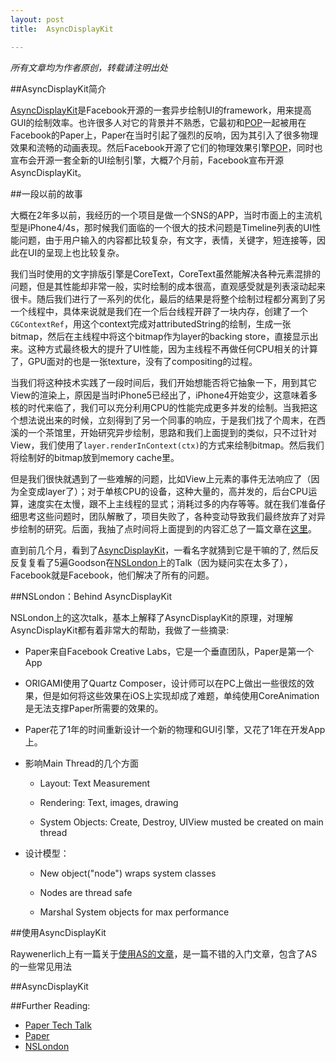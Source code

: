 ```yaml
---
layout: post
title:  AsyncDisplayKit

---
```


<em>所有文章均为作者原创，转载请注明出处</em> 


##AsyncDisplayKit简介

[AsyncDisplayKit](https://github.com/facebook/AsyncDisplayKit)是Facebook开源的一套异步绘制UI的framework，用来提高GUI的绘制效率。也许很多人对它的背景并不熟悉，它最初和[POP](https://github.com/facebook/pop)一起被用在Facebook的Paper上，Paper在当时引起了强烈的反响，因为其引入了很多物理效果和流畅的动画表现。然后Facebook开源了它们的物理效果引擎[POP](https://github.com/facebook/pop)，同时也宣布会开源一套全新的UI绘制引擎，大概7个月前，Facebook宣布开源AsyncDisplayKit。


##一段以前的故事

大概在2年多以前，我经历的一个项目是做一个SNS的APP，当时市面上的主流机型是iPhone4/4s，那时候我们面临的一个很大的技术问题是Timeline列表的UI性能问题，由于用户输入的内容都比较复杂，有文字，表情，关键字，短连接等，因此在UI的呈现上也比较复杂。

我们当时使用的文字排版引擎是CoreText，CoreText虽然能解决各种元素混排的问题，但是其性能却非常一般，实时绘制的成本很高，直观感受就是列表滚动起来很卡。随后我们进行了一系列的优化，最后的结果是将整个绘制过程都分离到了另一个线程中，具体来说就是我们在一个后台线程开辟了一块内存，创建了一个`CGContextRef`，用这个context完成对attributedString的绘制，生成一张bitmap，然后在主线程中将这个bitmap作为layer的backing store，直接显示出来。这种方式最终极大的提升了UI性能，因为主线程不再做任何CPU相关的计算了，GPU面对的也是一张texture，没有了compositing的过程。

当我们将这种技术实践了一段时间后，我们开始想能否将它抽象一下，用到其它View的渲染上，原因是当时iPhone5已经出了，iPhone4开始变少，这意味着多核的时代来临了，我们可以充分利用CPU的性能完成更多并发的绘制。当我把这个想法说出来的时候，立刻得到了另一个同事的响应，于是我们找了个周末，在西溪的一个茶馆里，开始研究异步绘制，思路和我们上面提到的类似，只不过针对View，我们使用了`layer.renderInContext(ctx)`的方式来绘制bitmap。然后我们将绘制好的bitmap放到memory cache里。

但是我们很快就遇到了一些难解的问题，比如View上元素的事件无法响应了（因为全变成layer了）；对于单核CPU的设备，这种大量的，高并发的，后台CPU运算，速度实在太慢，跟不上主线程的显式；消耗过多的内存等等。就在我们准备仔细思考这些问题时，团队解散了，项目失败了，各种变动导致我们最终放弃了对异步绘制的研究。后面，我抽了点时间将上面提到的内容汇总了一篇文章在[这里](http://akadealloc.github.io/blog/2013/07/12/custom-drawing.html)。

直到前几个月，看到了[AsyncDisplayKit](https://github.com/facebook/AsyncDisplayKit)，一看名字就猜到它是干嘛的了, 然后反反复复看了5遍Goodson在[NSLondon](http://vimeo.com/103589245)上的Talk（因为疑问实在太多了），Facebook就是Facebook，他们解决了所有的问题。

##NSLondon：Behind AsyncDisplayKit

NSLondon上的这次talk，基本上解释了AsyncDisplayKit的原理，对理解AsyncDisplayKit都有着非常大的帮助，我做了一些摘录:

- Paper来自Facebook Creative Labs，它是一个垂直团队，Paper是第一个App

- ORIGAMI使用了Quartz Composer，设计师可以在PC上做出一些很炫的效果，但是如何将这些效果在iOS上实现却成了难题，单纯使用CoreAnimation是无法支撑Paper所需要的效果的。

- Paper花了1年的时间重新设计一个新的物理和GUI引擎，又花了1年在开发App上。

- 影响Main Thread的几个方面

	- Layout: Text Measurement
	
	- Rendering: Text, images, drawing
	
	- System Objects: Create, Destroy, UIView musted be created on main thread
	
	
- 设计模型：

	- New object("node") wraps system classes
	
	- Nodes are thread safe
	
	- Marshal System objects for max performance
	

	

##使用AsyncDisplayKit

Raywenerlich上有一篇关于[使用AS的文章](http://www.raywenderlich.com/86365/asyncdisplaykit-tutorial-achieving-60-fps-scrolling)，是一篇不错的入门文章，包含了AS的一些常见用法




##AsyncDisplayKit





##Further Reading:

- [Paper Tech Talk](https://www.youtube.com/watch?v=OiY1cheLpmI&list=PLb0IAmt7-GS2sh8saWW4z8x2vo7puwgnR)
- [Paper]()
- [NSLondon]() 